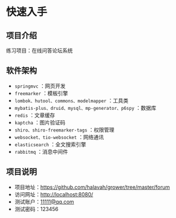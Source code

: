 # 快速入手

## 项目介绍

练习项目：在线问答论坛系统

## 软件架构

- `springmvc` ：网页开发
- `freemarker` ：模板引擎
- `lombok、hutool、commons、modelmapper` ：工具类
- `mybatis-plus、druid、mysql、mp-generator、p6spy` ：数据库
- `redis` ：文章缓存
- `kaptcha` ：图片验证码
- `shiro、shiro-freemarker-tags` ：权限管理
- `websocket、tio-websocket` ：网络通讯
- `elasticsearch` ：全文搜索引擎
- `rabbitmq` ：消息中间件

## 项目说明

- 项目地址：<https://github.com/halavah/grower/tree/master/forum>
- 访问网址：<http://localhost:8080/>
- 测试账户：11111@qq.com
- 测试密码：123456
